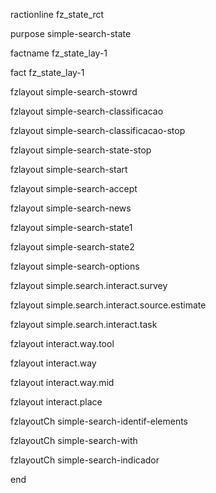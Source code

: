 ractionline fz_state_rct
 purpose simple-search-state
 factname fz_state_lay-1

fact fz_state_lay-1

 fzlayout simple-search-stowrd
 
 fzlayout simple-search-classificacao
 fzlayout simple-search-classificacao-stop
 fzlayout simple-search-state-stop
 fzlayout simple-search-start
 fzlayout simple-search-accept
 fzlayout simple-search-news

 fzlayout simple-search-state1
 fzlayout simple-search-state2
 fzlayout simple-search-options
 fzlayout simple.search.interact.survey
 fzlayout simple.search.interact.source.estimate
 fzlayout simple.search.interact.task
 fzlayout interact.way.tool
 fzlayout interact.way
 fzlayout interact.way.mid
 fzlayout interact.place


 fzlayoutCh simple-search-identif-elements
 fzlayoutCh simple-search-with
 fzlayoutCh simple-search-indicador


end









